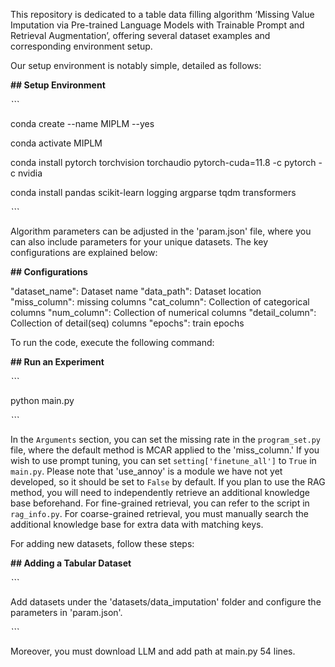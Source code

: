 This repository is dedicated to a table data filling algorithm ‘Missing Value Imputation via Pre-trained Language Models with Trainable Prompt and Retrieval Augmentation’, offering several dataset examples and corresponding environment setup.

Our setup environment is notably simple, detailed as follows:

**## Setup Environment**

*```*

conda create --name MIPLM --yes

conda activate MIPLM

conda install pytorch torchvision torchaudio pytorch-cuda=11.8 -c pytorch -c nvidia

conda install pandas scikit-learn logging argparse tqdm transformers

*```*

Algorithm parameters can be adjusted in the 'param.json' file, where you can also include parameters for your unique datasets. The key configurations are explained below:

**## Configurations**

"dataset_name": Dataset name "data_path": Dataset location "miss_column": missing columns "cat_column": Collection of categorical columns "num_column": Collection of numerical columns "detail_column": Collection of detail(seq) columns "epochs": train epochs

To run the code, execute the following command:

**## Run an Experiment**

*```*

python main.py 

*```*

In the `Arguments` section, you can set the missing rate in the `program_set.py` file, where the default method is MCAR applied to the 'miss_column.' If you wish to use prompt tuning, you can set `setting['finetune_all']` to `True` in `main.py`. Please note that 'use_annoy' is a module we have not yet developed, so it should be set to `False` by default. If you plan to use the RAG method, you will need to independently retrieve an additional knowledge base beforehand. For fine-grained retrieval, you can refer to the script in `rag_info.py`. For coarse-grained retrieval, you must manually search the additional knowledge base for extra data with matching keys.

For adding new datasets, follow these steps:

**## Adding a Tabular Dataset**

*```*

Add datasets under the 'datasets/data_imputation' folder and configure the parameters in 'param.json'.

*```*

Moreover, you must download LLM and add path at main.py 54 lines.
